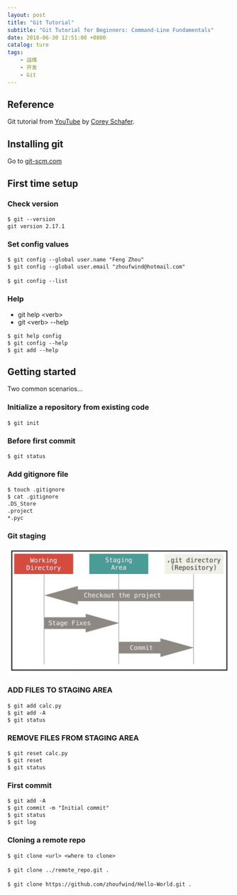 ```yaml
---
layout: post
title: "Git Tutorial"
subtitle: "Git Tutorial for Beginners: Command-Line Fundamentals"
date: 2018-06-30 12:51:00 +0800
catalog: ture
tags:
    - 运维
    - 开发
    - Git
---
```

## Reference
Git tutorial from [YouTube][1] by [Corey Schafer][2].

## Installing git
Go to [git-scm.com](https://git-scm.com/)

## First time setup

### Check version
```
$ git --version
git version 2.17.1
```

### Set config values
```
$ git config --global user.name "Feng Zhou"
$ git config --global user.email "zhoufwind@hotmail.com"

$ git config --list
```

### Help
- git help \<verb\>
- git \<verb\> --help
```
$ git help config
$ git config --help
$ git add --help
```

## Getting started
Two common scenarios...

### Initialize a repository from existing code
```
$ git init
```

### Before first commit
```
$ git status
```

### Add gitignore file
```
$ touch .gitignore
$ cat .gitignore
.DS_Store
.project
*.pyc
```

### Git staging
![img](/img/in-post/post-git-tutorial/git-staging.jpeg)

### ADD FILES TO STAGING AREA
```
$ git add calc.py
$ git add -A
$ git status
```

### REMOVE FILES FROM STAGING AREA
```
$ git reset calc.py
$ git reset
$ git status
```

### First commit
```
$ git add -A
$ git commit -m "Initial commit"
$ git status
$ git log
```

### Cloning a remote repo
```
$ git clone <url> <where to clone>

$ git clone ../remote_repo.git .

$ git clone https://github.com/zhoufwind/Hello-World.git .
```

[1]:
https://www.youtube.com/watch?v=HVsySz-h9r4

[2]:
https://www.youtube.com/channel/UCCezIgC97PvUuR4_gbFUs5g